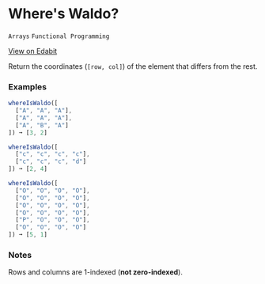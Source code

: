 # Where's Waldo?

`Arrays` `Functional Programming`

[View on Edabit](https://edabit.com/challenge/pNNvNZQCz2DmvT59d)

Return the coordinates (`[row, col]`) of the element that differs from the rest.

### Examples

```js
whereIsWaldo([
  ["A", "A", "A"],
  ["A", "A", "A"],
  ["A", "B", "A"]
]) ➞ [3, 2]

whereIsWaldo([
  ["c", "c", "c", "c"],
  ["c", "c", "c", "d"]
]) ➞ [2, 4]

whereIsWaldo([
  ["O", "O", "O", "O"],
  ["O", "O", "O", "O"],
  ["O", "O", "O", "O"],
  ["O", "O", "O", "O"],
  ["P", "O", "O", "O"],
  ["O", "O", "O", "O"]
]) ➞ [5, 1]
```

### Notes

Rows and columns are 1-indexed (**not zero-indexed**).
